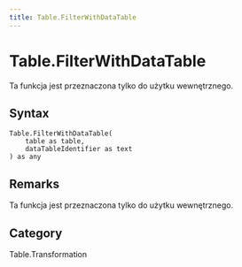 ```yaml
---
title: Table.FilterWithDataTable
---
```


# Table.FilterWithDataTable


Ta funkcja jest przeznaczona tylko do użytku wewnętrznego.


## Syntax

```powerquery
Table.FilterWithDataTable(
    table as table,
    dataTableIdentifier as text
) as any
```


## Remarks

Ta funkcja jest przeznaczona tylko do użytku wewnętrznego.



## Category
Table.Transformation
